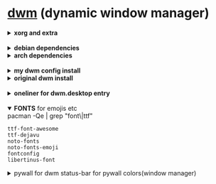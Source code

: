 # [dwm](https://suckless.org/) (dynamic window manager) 

<details><summary> <b>xorg and extra</b> </summary>

```
pacman -S xorg xorg-xinit xorg-server xterm
```

<!--
cd ~/Downloads
git clone --depth=1 https://aur.archlinux.org/aurman.git
cd aurman
makepkg -si --noconfirm
-->

</details>
<br/>

<details><summary> <b>debian dependencies</b> </summary>

```
sudo apt install -f suckless-tools build-essential libxrandr-dev libx11-dev libxft-dev libxcb-res0-dev libx11-xcb-dev libxinerama-dev libfreetype6-dev libfontconfig1-dev xcompmgr xwallpaper light -y
```

</details>



<details><summary> <b>arch dependencies</b> </summary>

```
sudo pacman -S --needed base-devel libx11 libxft libxinerama freetype2 fontconfig xcompmgr xwallpaper noto-fonts-emoji xterm openssh xdotool --noconfirm
```

<!--
cd ~/Downloads
git clone --depth=1 https://aur.archlinux.org/aurman.git
cd aurman
makepkg -si --noconfirm
-->

</details><br>

<details><summary> <b>my dwm config install</b> </summary>
  
```
mkdir -p ~/Downloads/Suckless-org
cd ~/Downloads/Suckless-org
git clone https://github.com/Paulobox/suckless-software
cd suckless-software

cd dwm
sudo make clean install

cd ../dmenu
sudo make clean install

cd ../st
sudo make clean install

cd ../slstatus
sudo make clean install
```
</details>
  
<details><summary> <b>original dwm install</b> </summary>

```
mkdir -p ~/Downloads/Suckless
cd ~/Downloads/Suckless
git clone --depth=1 https://git.suckless.org/dwm
git clone --depth=1 https://git.suckless.org/st
git clone --depth=1 https://git.suckless.org/dmenu
git clone --depth=1 https://git.suckless.org/slstatus

cd dwm
sudo make clean install

cd ../st
sudo make clean install

cd ../dmenu
sudo make clean install

cd ../slstatus
sudo make clean install
```

</details><br>

<details><summary> <b>oneliner for dwm.desktop entry</b> </summary>

```
echo -e "[Desktop Entry]\nName=dwm\nComment=dynamic window manager\nExec=dwm\nTryExec=/usr/local/bin/dwm\nIcon=dwm\nType=Application" | sudo tee /usr/share/xsessions/dwm.desktop > /dev/null && cat /usr/share/xsessions/dwm.desktop
```

</details></details>

</details><br>

<details open><summary> <b>FONTS</b> for emojis etc</summary>
pacman -Qe | grep "font\|ttf"

```
ttf-font-awesome
ttf-dejavu
noto-fonts
noto-fonts-emoji
fontconfig
libertinus-font
```

</details></details>

<details><summary>pywall for dwm status-bar for pywall colors(window manager)</summary>

***please edit your dwm.c***
```
XRDB_LOAD_COLOR("dwm.color0", normbordercolor);
XRDB_LOAD_COLOR("dwm.color8", selbordercolor);
XRDB_LOAD_COLOR("dwm.color0", normbgcolor);
XRDB_LOAD_COLOR("dwm.color6", normfgcolor);
XRDB_LOAD_COLOR("dwm.color0", selfgcolor);
XRDB_LOAD_COLOR("dwm.color14", selbgcolor);
```
</details>

<!--
<details><summary>sound audio</summary>

```
sudo pacman -Sy pipewire pipewire-alsa pipewire-pulse pavucontrol pamixer
```

```
pamixer --increase 5
```
</details>
-->
